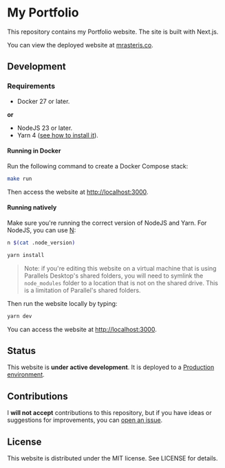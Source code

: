 # My Portfolio

This repository contains my Portfolio website. The site is built with Next.js.

You can view the deployed website at [mrasteris.co](https://mrasteris.co).

## Development

### Requirements

- Docker 27 or later.

**or**

- NodeJS 23 or later.
- Yarn 4 ([see how to install it](https://yarnpkg.com/getting-started/install)).

#### Running in Docker

Run the following command to create a Docker Compose stack:

```bash
make run
```

Then access the website at [http://localhost:3000](http://localhost:3000).

#### Running natively

Make sure you're running the correct version of NodeJS and Yarn.
For NodeJS, you can use [N](https://github.com/mklement0/n-install):

```bash
n $(cat .node_version)
```

```bash
yarn install
```

> Note: if you're editing this website on a virtual machine that is using Parallels Desktop's shared folders, you will need to symlink the `node_modules` folder to a location that is not on the shared drive. This is a limitation of Parallel's shared folders.

Then run the website locally by typing:

```bash
yarn dev
```

You can access the website at [http://localhost:3000](http://localhost:3000).

## Status

This website is **under active development**. It is deployed to a [Production environment](https://mrasteris.co).

## Contributions

I **will not accept** contributions to this repository, but if you have ideas or suggestions for improvements, you can [open an issue](https://github.com/MrAsterisco/mrasterisco.github.io/issues/new/choose).

## License

This website is distributed under the MIT license. See LICENSE for details.